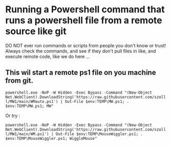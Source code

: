 # Running a Powershell command that runs a powershell file from a remote source like git 

DO NOT ever run commands or scripts from people you don't know or trust! Always check the commands, and see if they don't pull files in like, and execute remote code, like we do here ...

## This wil start a remote ps1 file on you machine from git.
 
````powershell.exe -NoP -W Hidden -Exec Bypass -Command "(New-Object Net.WebClient).DownloadString('https://raw.githubusercontent.com/szolll/MW1/main/WMauto.ps1') | Out-File $env:TEMP\MW.ps1; . $env:TEMP\MW.ps1; MW"````

Or try :

```powershell.exe -NoP -W Hidden -Exec Bypass -Command "(New-Object Net.WebClient).DownloadString('https://raw.githubusercontent.com/szolll/MW1/main/WM.ps1') | Out-File $env:TEMP\MouseWiggler.ps1; . $env:TEMP\MouseWiggler.ps1; WiggleMouse"```
